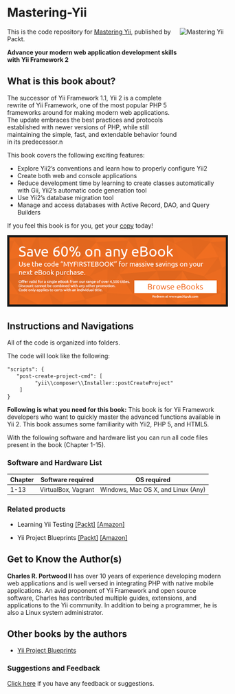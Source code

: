 # Mastering-Yii


<a href="https://www.packtpub.com/web-development/mastering-yii?utm_source=github&utm_medium=repository&utm_campaign=9781785882425"><img src="https://prod.packtpub.com/media/catalog/product/cache/e4d64343b1bc593f1c5348fe05efa4a6/2/4/2425os_4894_mastering20yii.jpg" alt="Mastering Yii" height="256px" align="right"></a>

This is the code repository for [Mastering Yii](https://www.packtpub.com/web-development/mastering-yii?utm_source=github&utm_medium=repository&utm_campaign=9781785882425), published by Packt.

**Advance your modern web application development skills with Yii Framework 2**

## What is this book about?
The successor of Yii Framework 1.1, Yii 2 is a complete rewrite of Yii Framework, one of the most popular PHP 5 frameworks around for making modern web applications. The update embraces the best practices and protocols established with newer versions of PHP, while still maintaining the simple, fast, and extendable behavior found in its predecessor.n

This book covers the following exciting features:
* Explore Yii2’s conventions and learn how to properly configure Yii2
* Create both web and console applications
* Reduce development time by learning to create classes automatically with Gii, Yii2’s automatic code generation tool
* Use Yii2’s database migration tool
* Manage and access databases with Active Record, DAO, and Query Builders

If you feel this book is for you, get your [copy](https://www.amazon.com/dp/1785882422) today!

<a href="https://www.packtpub.com/?utm_source=github&utm_medium=banner&utm_campaign=GitHubBanner"><img src="https://raw.githubusercontent.com/PacktPublishing/GitHub/master/GitHub.png" alt="https://www.packtpub.com/" border="5" /></a>

## Instructions and Navigations
All of the code is organized into folders.

The code will look like the following:
```
"scripts": {
   "post-create-project-cmd": [
         "yii\\composer\\Installer::postCreateProject"
    ]
}
```

**Following is what you need for this book:**
This book is for Yii Framework developers who want to quickly master the advanced functions available in Yii 2. This book assumes some familiarity with Yii2, PHP 5, and HTML5.

With the following software and hardware list you can run all code files present in the book (Chapter 1-15).

### Software and Hardware List

| Chapter  | Software required                   | OS required                        |
| -------- | ------------------------------------| -----------------------------------|
| 1-13     | VirtualBox, Vagrant                 | Windows, Mac OS X, and Linux (Any) |




### Related products <Other books you may enjoy>
* Learning Yii Testing [[Packt]](https://www.packtpub.com/web-development/learning-yii-testing?utm_source=github&utm_medium=repository&utm_campaign=9781784392277) [[Amazon]](https://www.amazon.com/dp/1784392278)

* Yii Project Blueprints [[Packt]](https://www.packtpub.com/web-development/yii-project-blueprints?utm_source=github&utm_medium=repository&utm_campaign=9781783287734) [[Amazon]](https://www.amazon.com/dp/178328773X)

## Get to Know the Author(s)
**Charles R. Portwood II**
has over 10 years of experience developing modern web applications and is well versed in integrating PHP with native mobile applications. An avid proponent of Yii Framework and open source software, Charles has contributed multiple guides, extensions, and applications to the Yii community. In addition to being a programmer, he is also a Linux system administrator. 


## Other books by the authors
* [Yii Project Blueprints](https://www.packtpub.com/web-development/yii-project-blueprints?utm_source=github&utm_medium=repository&utm_campaign=9781783287734)


### Suggestions and Feedback
[Click here](https://docs.google.com/forms/d/e/1FAIpQLSdy7dATC6QmEL81FIUuymZ0Wy9vH1jHkvpY57OiMeKGqib_Ow/viewform) if you have any feedback or suggestions.
